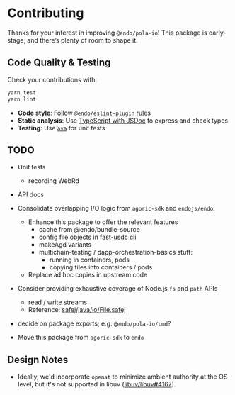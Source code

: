 # Contributing

Thanks for your interest in improving `@endo/pola-io`! This package is early-stage, and there’s plenty of room to shape it.

## Code Quality & Testing

Check your contributions with:

```sh
yarn test
yarn lint
```

- **Code style**: Follow [`@endo/eslint-plugin`](https://www.npmjs.com/package/@endo/eslint-plugin) rules
- **Static analysis**: Use [TypeScript with JSDoc](https://www.typescriptlang.org/docs/handbook/jsdoc-supported-types.html) to express and check types
- **Testing**: Use [`ava`](https://github.com/avajs/ava) for unit tests

## TODO

- Unit tests

  - recording WebRd

- API docs

- Consolidate overlapping I/O logic from `agoric-sdk` and `endojs/endo`:

  - Enhance this package to offer the relevant features
    - cache from @endo/bundle-source
    - config file objects in fast-usdc cli
    - makeAgd variants
    - multichain-testing / dapp-orchestration-basics stuff:
      - running in containers, pods
      - copying files into containers / pods
  - Replace ad hoc copies in upstream code

- Consider providing exhaustive coverage of Node.js `fs` and `path` APIs
  - read / write streams
  - Reference: [safej/java/io/File.safej](https://github.com/kpreid/e-on-java/blob/master/src/safej/java/io/File.safej)

- decide on package exports; e.g. `@endo/pola-io/cmd`?

- Move this package from `agoric-sdk` to `endo`

## Design Notes

- Ideally, we'd incorporate `openat` to minimize ambient authority at the OS level, but it's not supported in libuv ([libuv/libuv#4167](https://github.com/libuv/libuv/issues/4167)).
